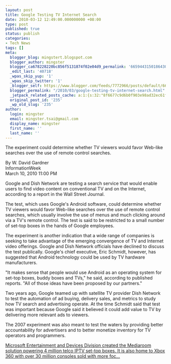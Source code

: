 ```yaml
---
layout: post
title: Google Testing TV Internet Search
date: 2010-03-12 12:49:00.000000000 +08:00
type: post
published: true
status: publish
categories:
- Tech News
tags: []
meta:
  blogger_blog: mingstert.blogspot.com
  blogger_author: mingster
  blogger_ca678228220bc856f5131874f02e04d9_permalink: '6659443150186430739'
  _edit_last: '40718'
  _wpas_skip_yup: '1'
  _wpas_skip_twitter: '1'
  _blogger_self: https://www.blogger.com/feeds/7772966/posts/default/6659443150186430739
  blogger_permalink: "/2010/03/google-testing-tv-internet-search.html"
  _jetpack_related_posts_cache: a:1:{s:32:"8f6677c9d6b0f903e98ad32ec61f8deb";a:2:{s:7:"expires";i:1447828274;s:7:"payload";a:3:{i:0;a:1:{s:2:"id";i:353;}i:1;a:1:{s:2:"id";i:221;}i:2;a:1:{s:2:"id";i:449;}}}}
  original_post_id: '235'
  _wp_old_slug: '235'
author:
  login: mingster
  email: mingster.tsai@gmail.com
  display_name: mingster
  first_name: ''
  last_name: ''
---
```

<p>The experiment could determine whether TV viewers would favor Web-like searches over the use of remote control searches.</p>
<p>By W. David Gardner<br />InformationWeek<br />March 10, 2010 11:00 PM</p>
<p>Google and Dish Network are testing a search service that would enable users to find video content on conventional TV and on the Internet, according to a report in the Wall Street Journal.</p>
<p>The test, which uses Google's Android software, could determine whether TV viewers would favor Web-like searches over the use of remote control searches, which usually involve the use of menus and much clicking around via a TV's remote control. The test is said to be restricted to a small number of set-top boxes in the hands of Google employees. </p>
<p>The experiment is another indication that a wide range of companies is seeking to take advantage of the emerging convergence of TV and Internet video offerings. Google and Dish Network officials have declined to discuss the test publically. Google's chief executive, Eric Schmidt, however, has suggested that Android technology could be used by TV hardware manufacturers.</p>
<p>"It makes sense that people would use Android as an operating system for set-top boxes, buddy boxes and TVs," he said, according to published reports. "All of those ideas have been proposed by our partners."</p>
<p>Two years ago, Google teamed up with satellite TV provider Dish Network to test the automation of ad buying, delivery sales, and metrics to study how TV search and advertising operate. At the time Schmidt said that test was important because Google said it believed it could add value to TV by delivering more relevant ads to viewers.</p>
<p>The 2007 experiment was also meant to test the waters by providing better accountability for advertisers and to better monetize inventory for TV operators and programmers.</p>
<p><a href="http://www.amazon.com/Microsoft-Entertainment-Division-Mediaroom-solution/dp/B0030FFPZM?ie=UTF8&amp;tag=mingster-20&amp;link_code=btl&amp;camp=213689&amp;creative=392969" target="_blank">Microsoft Entertainment and Devices Division created the Mediaroom solution powering 4 million telco IPTV set-top boxes. It is also home to Xbox 360 with over 30 million consoles sold with more foc...</a><img alt="" border="0" height="1" src="/img/ir?t=mingster-20&amp;l=btl&amp;camp=213689&amp;creative=392969&amp;o=1&amp;a=B0030FFPZM" width="1" /></p>
